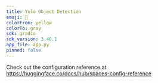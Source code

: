 ```yaml
---
title: Yolo Object Detection
emoji: 🏢
colorFrom: yellow
colorTo: gray
sdk: gradio
sdk_version: 3.40.1
app_file: app.py
pinned: false
---
```


Check out the configuration reference at https://huggingface.co/docs/hub/spaces-config-reference
